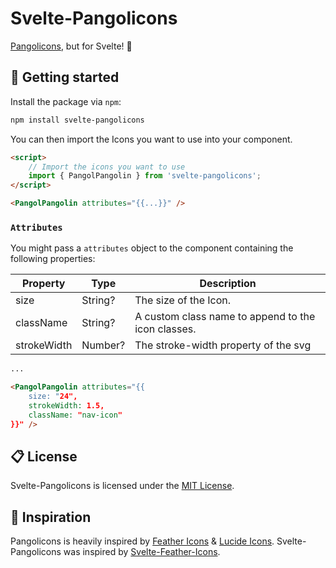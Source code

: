 <!-- @format -->

# Svelte-Pangolicons

[Pangolicons](https://pangolicons.xyz), but for Svelte! 🎉

## 🚀 Getting started

Install the package via `npm`:

```bash
npm install svelte-pangolicons
```

You can then import the Icons you want to use into your component.

```html
<script>
	// Import the icons you want to use
	import { PangolPangolin } from 'svelte-pangolicons';
</script>

<PangolPangolin attributes="{{...}}" />
```

### `Attributes`

You might pass a `attributes` object to the component containing the following properties:

| Property    | Type    | Description                                        |
| ----------- | ------- | -------------------------------------------------- |
| size        | String? | The size of the Icon.                              |
| className   | String? | A custom class name to append to the icon classes. |
| strokeWidth | Number? | The stroke-width property of the svg               |

```html
...

<PangolPangolin attributes="{{
    size: "24",
    strokeWidth: 1.5,
    className: "nav-icon"
}}" />
```

## 📋 License

Svelte-Pangolicons is licensed under the [MIT License](https://opensource.org/licenses/MIT).

## 🦄 Inspiration

Pangolicons is heavily inspired by [Feather Icons](https://github.com/feathericons/feather) & [Lucide Icons](https://github.com/lucide-icons/lucide). Svelte-Pangolicons was inspired by [Svelte-Feather-Icons](https://github.com/dylanblokhuis/svelte-feather-icons).
